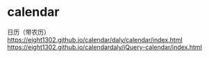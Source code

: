 # calendar
日历（带农历）
https://eight1302.github.io/calendar/daly/calendar/index.html
https://eight1302.github.io/calendardaly/jQuery-calendar/index.html
